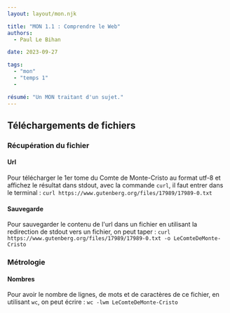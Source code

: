 ```yaml
---
layout: layout/mon.njk

title: "MON 1.1 : Comprendre le Web"
authors:
  - Paul Le Bihan

date: 2023-09-27

tags: 
  - "mon"
  - "temps 1"
  - 

résumé: "Un MON traitant d'un sujet."
---
```




## Téléchargements de fichiers

### Récupération du fichier

#### Url

Pour télécharger le 1er tome du Comte de Monte-Cristo au format utf-8 et affichez le résultat dans stdout, avec la commande `curl`, il faut entrer dans le terminal : `curl https://www.gutenberg.org/files/17989/17989-0.txt`


#### Sauvegarde

Pour sauvegarder le contenu de l'url dans un fichier en utilisant la redirection de stdout vers un fichier, on peut taper : `curl https://www.gutenberg.org/files/17989/17989-0.txt -o LeComteDeMonte-Cristo`



### Métrologie

#### Nombres

Pour avoir le nombre de lignes, de mots et de caractères de ce fichier, en utilisant `wc`, on peut écrire : `wc -lwm LeComteDeMonte-Cristo`
